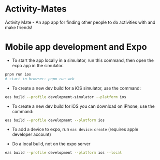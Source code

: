 # Activity-Mates
Activity Mate - An app app for finding other people to do activities with and make friends!




# Mobile app development and Expo


* To start the app locally in a simulator, run this command, then open the expo app in the simulator.
```bash
pnpm run ios
# start in browser: pnpm run web
```



* To create a new dev build for a iOS simulator, use the command: 
```bash
eas build --profile development-simulator --platform ios
```


* To create a new dev build for iOS you can download on iPhone, use the command:
```bash
eas build --profile development --platform ios
```


* To add a device to expo, run `eas device:create` (requires apple developer account)



* Do a local build, not on the expo server

```bash
eas build --profile development --platform ios --local
```